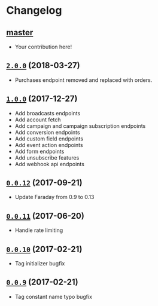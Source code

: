 # Changelog

## [master]

[master]: https://github.com/DripEmail/drip-ruby/compare/v2.0.0...HEAD

* Your contribution here!

## [`2.0.0`] (2018-03-27)

[`2.0.0`]: https://github.com/DripEmail/drip-ruby/compare/v1.0.0...v2.0.0

* Purchases endpoint removed and replaced with orders.

## [`1.0.0`] (2017-12-27)

[`1.0.0`]: https://github.com/DripEmail/drip-ruby/compare/v0.0.12...v1.0.0

* Add broadcasts endpoints
* Add account fetch
* Add campaign and campaign subscription endpoints
* Add conversion endpoints
* Add custom field endpoints
* Add event action endpoints
* Add form endpoints
* Add unsubscribe features
* Add webhook api endpoints

## [`0.0.12`] (2017-09-21)

[`0.0.12`]: https://github.com/DripEmail/drip-ruby/compare/v0.0.11...v0.0.12

* Update Faraday from 0.9 to 0.13

## [`0.0.11`] (2017-06-20)

[`0.0.11`]: https://github.com/DripEmail/drip-ruby/compare/v0.0.10...v0.0.11

* Handle rate limiting

## [`0.0.10`] (2017-02-21)

[`0.0.10`]: https://github.com/DripEmail/drip-ruby/compare/v0.0.9...v0.0.10

* Tag initializer bugfix

## [`0.0.9`] (2017-02-21)

[`0.0.9`]: https://github.com/DripEmail/drip-ruby/compare/v0.0.8...v0.0.9

* Tag constant name typo bugfix
